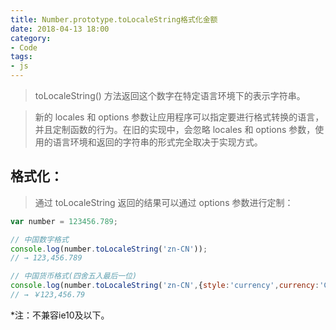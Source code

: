 ```yaml
---
title: Number.prototype.toLocaleString格式化金额
date: 2018-04-13 18:00
category:
- Code
tags:
- js
---
```

>toLocaleString() 方法返回这个数字在特定语言环境下的表示字符串。  

>新的 locales 和 options 参数让应用程序可以指定要进行格式转换的语言，并且定制函数的行为。在旧的实现中，会忽略 locales 和 options 参数，使用的语言环境和返回的字符串的形式完全取决于实现方式。

## 格式化：

>通过 toLocaleString 返回的结果可以通过 options 参数进行定制：  

```javascript
var number = 123456.789;

// 中国数字格式
console.log(number.toLocaleString('zn-CN'));
// → 123,456.789

// 中国货币格式(四舍五入最后一位)
console.log(number.toLocaleString('zn-CN',{style:'currency',currency:'CNY'}));
// → ￥123,456.79
```  

*注：不兼容ie10及以下。